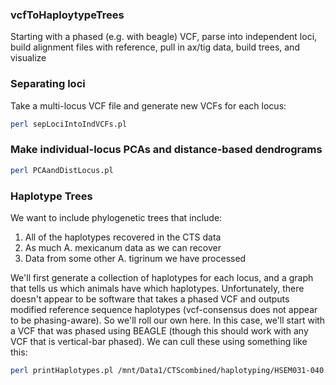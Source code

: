 ### vcfToHaploytypeTrees ###
Starting with a phased (e.g. with beagle) VCF, parse into independent loci, build alignment files with reference, pull in ax/tig data, build trees, and visualize


### Separating loci ###
Take a multi-locus VCF file and generate new VCFs for each locus:
```bash
perl sepLociIntoIndVCFs.pl
```

### Make individual-locus PCAs and distance-based dendrograms ###
```bash
perl PCAandDistLocus.pl
```

### Haplotype Trees ###
We want to include phylogenetic trees that include:

  1. All of the haplotypes recovered in the CTS data
  2. As much A. mexicanum data as we can recover
  3. Data from some other A. tigrinum we have processed
  
We'll first generate a collection of haplotypes for each locus, and a graph that tells
us which animals have which haplotypes. Unfortunately, there doesn't appear to be
software that takes a phased VCF and outputs modified reference sequence haplotypes
(vcf-consensus does not appear to be phasing-aware). So we'll roll our own here. In
this case, we'll start with a VCF that was phased using BEAGLE (though this should work
with any VCF that is vertical-bar phased). We can cull these using something like this:

```bash
perl printHaplotypes.pl /mnt/Data1/CTScombined/haplotyping/HSEM031-040.bqsr.snps.q30.passOnly.minGQ20MaxMiss50p.nuke3sparse.beaglePhased.rename.vcf haplotypeData.tsv
```

